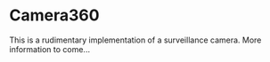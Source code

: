 Camera360
==========

This is a rudimentary implementation of a surveillance camera. More information to come...